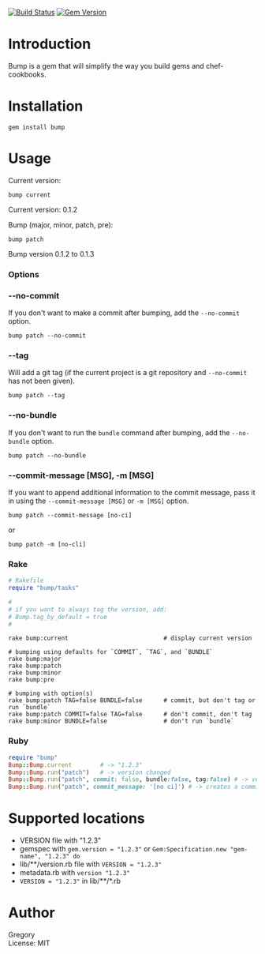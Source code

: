 [![Build Status](https://travis-ci.org/gregorym/bump.svg)](https://travis-ci.org/gregorym/bump)
[![Gem Version](https://badge.fury.io/rb/bump.svg)](http://badge.fury.io/rb/bump)

# Introduction
Bump is a gem that will simplify the way you build gems and chef-cookbooks.


# Installation

    gem install bump

# Usage

Current version:

    bump current

Current version: 0.1.2

Bump (major, minor, patch, pre):

    bump patch

Bump version 0.1.2 to 0.1.3

### Options

### --no-commit
If you don't want to make a commit after bumping, add the `--no-commit` option.
    
    bump patch --no-commit

### --tag
Will add a git tag (if the current project is a git repository and `--no-commit` has not been given).

    bump patch --tag

### --no-bundle
If you don't want to run the `bundle` command after bumping, add the `--no-bundle` option.
    
    bump patch --no-bundle

### --commit-message [MSG], -m [MSG]
If you want to append additional information to the commit message, pass it in using the `--commit-message [MSG]` or `-m [MSG]` option.

    bump patch --commit-message [no-ci]

or

    bump patch -m [no-cli]

### Rake

```Ruby
# Rakefile
require "bump/tasks"

#
# if you want to always tag the version, add:
# Bump.tag_by_default = true
#

```
    
    rake bump:current                           # display current version

    # bumping using defaults for `COMMIT`, `TAG`, and `BUNDLE`
    rake bump:major
    rake bump:patch
    rake bump:minor
    rake bump:pre

    # bumping with option(s)
    rake bump:patch TAG=false BUNDLE=false      # commit, but don't tag or run `bundle`
    rake bump:patch COMMIT=false TAG=false      # don't commit, don't tag
    rake bump:minor BUNDLE=false                # don't run `bundle`

### Ruby
```Ruby
require "bump"
Bump::Bump.current        # -> "1.2.3"
Bump::Bump.run("patch")   # -> version changed
Bump::Bump.run("patch", commit: false, bundle:false, tag:false) # -> version changed with options
Bump::Bump.run("patch", commit_message: '[no ci]') # -> creates a commit message with 'v1.2.3 [no ci]' instead of default: 'v1.2.3'
```

# Supported locations
 - VERSION file with "1.2.3"
 - gemspec with `gem.version = "1.2.3"` or `Gem:Specification.new "gem-name", "1.2.3" do`
 - lib/**/version.rb file with `VERSION = "1.2.3"`
 - metadata.rb with `version "1.2.3"`
 - `VERSION = "1.2.3"` in lib/**/*.rb

# Author
Gregory<br/>
License: MIT<br/>
